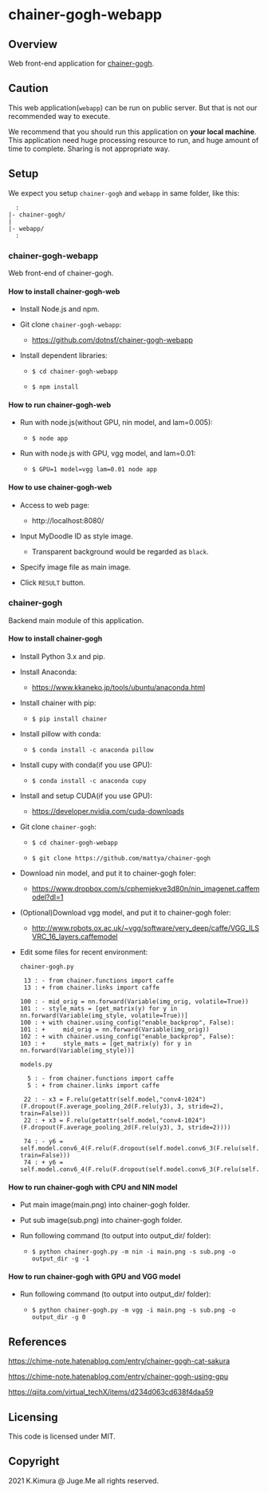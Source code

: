 # chainer-gogh-webapp

## Overview

Web front-end application for [chainer-gogh](https://github.com/mattya/chainer-gogh).


## Caution

This web application(`webapp`) can be run on public server. But that is not our recommended way to execute.

We recommend that you should run this application on **your local machine**. This application need huge processing resource to run, and huge amount of time to complete. Sharing is not appropriate way.


## Setup

We expect you setup `chainer-gogh` and `webapp` in same folder, like this:

```
  :
|- chainer-gogh/
|
|- webapp/
  : 
```

### chainer-gogh-webapp

Web front-end of chainer-gogh.


#### How to install chainer-gogh-web

- Install Node.js and npm.

- Git clone `chainer-gogh-webapp`:

  - https://github.com/dotnsf/chainer-gogh-webapp

- Install dependent libraries:

  - `$ cd chainer-gogh-webapp`

  - `$ npm install`


#### How to run chainer-gogh-web

- Run with node.js(without GPU, nin model, and lam=0.005):

  - `$ node app`

- Run with node.js with GPU, vgg model, and lam=0.01:

  - `$ GPU=1 model=vgg lam=0.01 node app`


#### How to use chainer-gogh-web

- Access to web page:

  - http://localhost:8080/

- Input MyDoodle ID as style image.

  - Transparent background would be regarded as `black`.

- Specify image file as main image.

- Click `RESULT` button.


### chainer-gogh

Backend main module of this application.


#### How to install chainer-gogh

- Install Python 3.x and pip.

- Install Anaconda:

  - https://www.kkaneko.jp/tools/ubuntu/anaconda.html

- Install chainer with pip:

  - `$ pip install chainer`

- Install pillow with conda:

  - `$ conda install -c anaconda pillow`

- Install cupy with conda(if you use GPU):

  - `$ conda install -c anaconda cupy`

- Install and setup CUDA(if you use GPU):

  - https://developer.nvidia.com/cuda-downloads

- Git clone `chainer-gogh`:

  - `$ cd chainer-gogh-webapp`

  - `$ git clone https://github.com/mattya/chainer-gogh`

- Download nin model, and put it to chainer-gogh foler:

  - https://www.dropbox.com/s/cphemjekve3d80n/nin_imagenet.caffemodel?dl=1

- (Optional)Download vgg model, and put it to chainer-gogh foler:

  - http://www.robots.ox.ac.uk/~vgg/software/very_deep/caffe/VGG_ILSVRC_16_layers.caffemodel

- Edit some files for recent environment:

  `chainer-gogh.py`
  ```
   13 : - from chainer.functions import caffe
   13 : + from chainer.links import caffe

  100 : - mid_orig = nn.forward(Variable(img_orig, volatile=True))
  101 : - style_mats = [get_matrix(y) for y in nn.forward(Variable(img_style, volatile=True))]
  100 : + with chainer.using_config("enable_backprop", False):
  101 : +     mid_orig = nn.forward(Variable(img_orig))
  102 : + with chainer.using_config("enable_backprop", False):
  103 : +     style_mats = [get_matrix(y) for y in nn.forward(Variable(img_style))]
  ```

  `models.py`
  ```
    5 : - from chainer.functions import caffe
    5 : + from chainer.links import caffe

   22 : - x3 = F.relu(getattr(self.model,"conv4-1024")(F.dropout(F.average_pooling_2d(F.relu(y3), 3, stride=2), train=False)))
   22 : + x3 = F.relu(getattr(self.model,"conv4-1024")(F.dropout(F.average_pooling_2d(F.relu(y3), 3, stride=2))))

   74 : - y6 = self.model.conv6_4(F.relu(F.dropout(self.model.conv6_3(F.relu(self.model.conv6_2(F.relu(self.model.conv6_1(x5))))), train=False)))
   74 : + y6 = self.model.conv6_4(F.relu(F.dropout(self.model.conv6_3(F.relu(self.model.conv6_2(F.relu(self.model.conv6_1(x5))))))))
  ```


#### How to run chainer-gogh with CPU and NIN model

- Put main image(main.png) into chainer-gogh folder.

- Put sub image(sub.png) into chainer-gogh folder.

- Run following command (to output into output_dir/ folder):

  - `$ python chainer-gogh.py -m nin -i main.png -s sub.png -o output_dir -g -1`


#### How to run chainer-gogh with GPU and VGG model

- Run following command (to output into output_dir/ folder):

  - `$ python chainer-gogh.py -m vgg -i main.png -s sub.png -o output_dir -g 0`


## References

https://chime-note.hatenablog.com/entry/chainer-gogh-cat-sakura

https://chime-note.hatenablog.com/entry/chainer-gogh-using-gpu

https://qiita.com/virtual_techX/items/d234d063cd638f4daa59


## Licensing

This code is licensed under MIT.


## Copyright

2021 K.Kimura @ Juge.Me all rights reserved.

